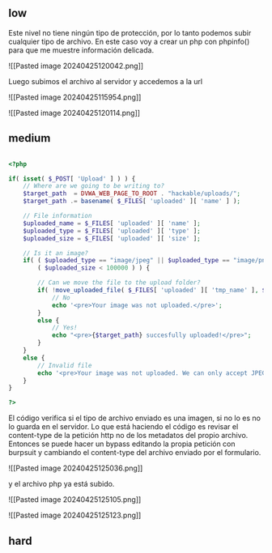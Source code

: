 ## low

Este nivel no tiene ningún tipo de protección, por lo tanto podemos subir cualquier tipo de archivo. En este caso voy a crear un php con phpinfo() para que me muestre información delicada.

![[Pasted image 20240425120042.png]]

Luego subimos el archivo al servidor y accedemos a la url

![[Pasted image 20240425115954.png]]

![[Pasted image 20240425120114.png]]

## medium

```php

<?php

if( isset( $_POST[ 'Upload' ] ) ) {
    // Where are we going to be writing to?
    $target_path  = DVWA_WEB_PAGE_TO_ROOT . "hackable/uploads/";
    $target_path .= basename( $_FILES[ 'uploaded' ][ 'name' ] );

    // File information
    $uploaded_name = $_FILES[ 'uploaded' ][ 'name' ];
    $uploaded_type = $_FILES[ 'uploaded' ][ 'type' ];
    $uploaded_size = $_FILES[ 'uploaded' ][ 'size' ];

    // Is it an image?
    if( ( $uploaded_type == "image/jpeg" || $uploaded_type == "image/png" ) &&
        ( $uploaded_size < 100000 ) ) {

        // Can we move the file to the upload folder?
        if( !move_uploaded_file( $_FILES[ 'uploaded' ][ 'tmp_name' ], $target_path ) ) {
            // No
            echo '<pre>Your image was not uploaded.</pre>';
        }
        else {
            // Yes!
            echo "<pre>{$target_path} succesfully uploaded!</pre>";
        }
    }
    else {
        // Invalid file
        echo '<pre>Your image was not uploaded. We can only accept JPEG or PNG images.</pre>';
    }
}

?>
```

El código verifica si el tipo de archivo enviado es una imagen, si no lo es no lo guarda en el servidor. Lo que está haciendo el código es revisar el content-type de la petición http no de los metadatos del propio archivo. Entonces se puede hacer un bypass editando la propia petición con burpsuit y cambiando el content-type del archivo enviado por el formulario.

![[Pasted image 20240425125036.png]]

y el archivo php ya está subido.

![[Pasted image 20240425125105.png]]

![[Pasted image 20240425125123.png]]

## hard
